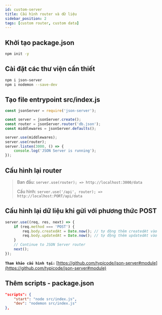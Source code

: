 ```yaml
---
id: custom-server
title: Cấu hình router và dữ liệu
sidebar_position: 2
tags: [custom router, custom data]
---
```


## Khởi tạo package.json

```bash
npm init -y
```

## Cài đặt các thư viện cần thiết

```bash
npm i json-server
npm i nodemon --save-dev
```

## Tạo file entrypoint src/index.js

```js
const jsonServer = require('json-server');

const server = jsonServer.create();
const router = jsonServer.router('db.json');
const middlewares = jsonServer.defaults();

server.use(middlewares);
server.use(router);
server.listen(3000, () => {
    console.log('JSON Server is running');
});
```

## Cấu hình lại router

> Ban đầu: `server.use(router); => http://localhost:3000/data`
>
> Cấu hình: `server.use('/api', router); => http://localhost:PORT/api/data`

## Cấu hình lại dữ liệu khi gửi với phương thức POST

```js
server.use((req, res, next) => {
    if (req.method === 'POST') {
        req.body.createdAt = Date.now(); // tự động thêm createdAt vào khi POST
        req.body.updatedAt = Date.now(); // tự động thêm updatedAt vào khi POST
    }
    // Continue to JSON Server router
    next();
});
```

**`Tham khảo cấu hình tại:`** [https://github.com/typicode/json-server#module](https://github.com/typicode/json-server#module)

## Thêm scripts - package.json

```json
"scripts": {
    "start": "node src/index.js",
    "dev": "nodemon src/index.js"
},
```
